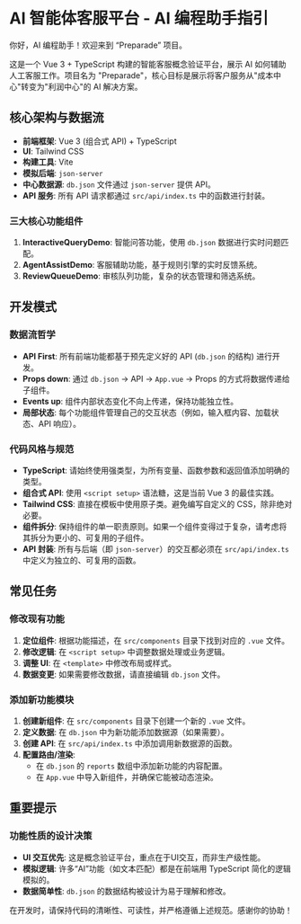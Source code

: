 # AI 智能体客服平台 - AI 编程助手指引

你好，AI 编程助手！欢迎来到 “Preparade” 项目。

这是一个 Vue 3 + TypeScript 构建的智能客服概念验证平台，展示 AI 如何辅助人工客服工作。项目名为 "Preparade"，核心目标是展示将客户服务从"成本中心"转变为"利润中心"的 AI 解决方案。

## 核心架构与数据流

- **前端框架**: Vue 3 (组合式 API) + TypeScript
- **UI**: Tailwind CSS
- **构建工具**: Vite
- **模拟后端**: `json-server`
- **中心数据源**: `db.json` 文件通过 `json-server` 提供 API。
- **API 服务**: 所有 API 请求都通过 `src/api/index.ts` 中的函数进行封装。

### 三大核心功能组件

1.  **InteractiveQueryDemo**: 智能问答功能，使用 `db.json` 数据进行实时问题匹配。
2.  **AgentAssistDemo**: 客服辅助功能，基于规则引擎的实时反馈系统。
3.  **ReviewQueueDemo**: 审核队列功能，复杂的状态管理和筛选系统。

## 开发模式

### 数据流哲学

- **API First**: 所有前端功能都基于预先定义好的 API (`db.json` 的结构) 进行开发。
- **Props down**: 通过 `db.json` -> API -> `App.vue` -> Props 的方式将数据传递给子组件。
- **Events up**: 组件内部状态变化不向上传递，保持功能独立性。
- **局部状态**: 每个功能组件管理自己的交互状态（例如，输入框内容、加载状态、API 响应）。

### 代码风格与规范

- **TypeScript**: 请始终使用强类型，为所有变量、函数参数和返回值添加明确的类型。
- **组合式 API**: 使用 `<script setup>` 语法糖，这是当前 Vue 3 的最佳实践。
- **Tailwind CSS**: 直接在模板中使用原子类。避免编写自定义的 CSS，除非绝对必要。
- **组件拆分**: 保持组件的单一职责原则。如果一个组件变得过于复杂，请考虑将其拆分为更小的、可复用的子组件。
- **API 封装**: 所有与后端（即 `json-server`）的交互都必须在 `src/api/index.ts` 中定义为独立的、可复用的函数。

## 常见任务

### 修改现有功能

1.  **定位组件**: 根据功能描述，在 `src/components` 目录下找到对应的 `.vue` 文件。
2.  **修改逻辑**: 在 `<script setup>` 中调整数据处理或业务逻辑。
3.  **调整 UI**: 在 `<template>` 中修改布局或样式。
4.  **数据变更**: 如果需要修改数据，请直接编辑 `db.json` 文件。

### 添加新功能模块

1.  **创建新组件**: 在 `src/components` 目录下创建一个新的 `.vue` 文件。
2.  **定义数据**: 在 `db.json` 中为新功能添加数据源（如果需要）。
3.  **创建 API**: 在 `src/api/index.ts` 中添加调用新数据源的函数。
4.  **配置路由/渲染**:
    *   在 `db.json` 的 `reports` 数组中添加新功能的内容配置。
    *   在 `App.vue` 中导入新组件，并确保它能被动态渲染。

## 重要提示

### 功能性质的设计决策

- **UI 交互优先**: 这是概念验证平台，重点在于UI交互，而非生产级性能。
- **模拟逻辑**: 许多“AI”功能（如文本匹配）都是在前端用 TypeScript 简化的逻辑模拟的。
- **数据简单性**: `db.json` 的数据结构被设计为易于理解和修改。

在开发时，请保持代码的清晰性、可读性，并严格遵循上述规范。感谢你的协助！
